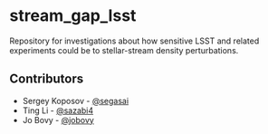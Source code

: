 stream_gap_lsst
===============

Repository for investigations about how sensitive LSST and related
experiments could be to stellar-stream density perturbations.

Contributors
-------------

* Sergey Koposov - [@segasai](https://github.com/segasai)
* Ting Li - [@sazabi4](https://github.com/sazabi4)
* Jo Bovy - [@jobovy](https://github.com/sjobovy)
